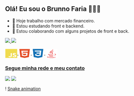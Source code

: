 ## Olá! Eu sou o Brunno Faria 🧑🏻‍💻

- 🔭 Hoje trabalho com mercado financeiro.
- 🌱 Estou estudando front e backend.
- 👯 Estou colaborando com alguns projetos de front e back.

<div>
  <a href ="https://github.com/BrunnoFaria"> 
  <img height="180cm" src="https://github-readme-stats.vercel.app/api?username=brunnofaria&show_icons=true&theme=tokyonight&include_all_commits=true&count_private=true"/>
  <img height="180cm" src="https://github-readme-stats.vercel.app/api/top-langs/?username=brunnofaria&layout=compact&langs_count=6&theme=tokyonight"/>
</div>
<div style="display: inline_block"><br>
<img align="center" alt="Js" height="30" width="40" src="https://raw.githubusercontent.com/devicons/devicon/master/icons/javascript/javascript-plain.svg">
<img align="center" alt="HTML" height="30" width="40" src="https://raw.githubusercontent.com/devicons/devicon/master/icons/html5/html5-plain.svg">
<img align="center" alt="CSS" height="30" width="40" src="https://raw.githubusercontent.com/devicons/devicon/master/icons/css3/css3-plain.svg">
<img align="center" alt="Java" height="30" width="40" src="https://raw.githubusercontent.com/devicons/devicon/master/icons/java/java-plain.svg">
</div>
 
 ### Segue minha rede e meu contato
  <a href = "https://www.linkedin.com/in/brunnofaria" target="_blank"><img src="https://img.shields.io/badge/-LinkedIn-%230077b5?style=for-thebadge&logo=linkedin&logoColor=wtite" target="_blank"></a> 
 <a href = "mailto:brunnofaria@gmail.com"><img src="https://img.shields.io/badge/-Gmail-%23333?style=for-thebadge&logo=gmail&logoColor=wtite" target="_blank"></a>
 
! [Snake animation](https://github.com/brunnofaria/brunnofaria/blob/output/github-contribution-grid-snake.svg)

</div>

          
